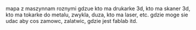 mapa z maszynnam roznymi
gdzue kto ma drukarke 3d, kto ma skaner 3d, kto ma tokarke do metalu, zwykla, duza, kto ma laser, etc.
gdzie moge sie udac aby cos zamowc, zalatwic, gdzie jest fablab itd. 
